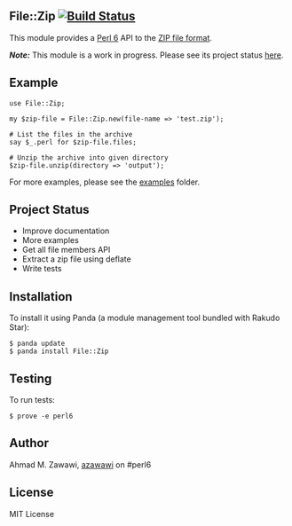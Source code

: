 ## File::Zip [![Build Status](https://travis-ci.org/azawawi/perl6-file-zip.svg?branch=master)](https://travis-ci.org/azawawi/perl6-file-zip)

This module provides a [Perl 6](http://perl6.org) API to the [ZIP file format](https://en.wikipedia.org/wiki/Zip_\(file_format\)).

***Note:*** This module is a work in progress. Please see its project status [here](https://github.com/azawawi/perl6-file-zip/blob/master/README.md#project-status).

## Example

```Perl6
use File::Zip;

my $zip-file = File::Zip.new(file-name => 'test.zip');

# List the files in the archive
say $_.perl for $zip-file.files;

# Unzip the archive into given directory
$zip-file.unzip(directory => 'output');
```

For more examples, please see the [examples](examples) folder.

## Project Status

- Improve documentation
- More examples
- Get all file members API
- Extract a zip file using deflate
- Write tests

## Installation

To install it using Panda (a module management tool bundled with Rakudo Star):

```
$ panda update
$ panda install File::Zip
```

## Testing

To run tests:

```
$ prove -e perl6
```

## Author

Ahmad M. Zawawi, [azawawi](https://github.com/azawawi/) on #perl6

## License

MIT License
